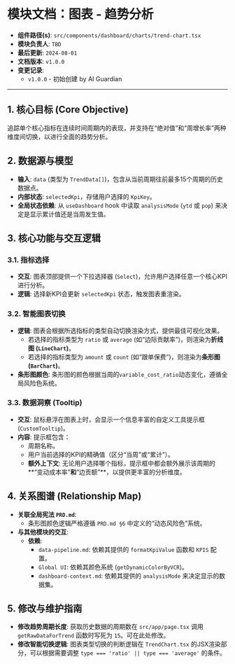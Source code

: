 # 模块文档：图表 - 趋势分析

- **组件路径(s)**: `src/components/dashboard/charts/trend-chart.tsx`
- **模块负责人**: `TBD`
- **最后更新**: `2024-08-01`
- **文档版本**: `v1.0.0`
- **变更记录**:
  - `v1.0.0` - 初始创建 by AI Guardian

---

## 1. 核心目标 (Core Objective)
追踪单个核心指标在连续时间周期内的表现，并支持在“绝对值”和“周增长率”两种维度间切换，以进行全面的趋势分析。

## 2. 数据源与模型
- **输入**: `data` (类型为 `TrendData[]`)，包含从当前周期往前最多15个周期的历史数据点。
- **内部状态**: `selectedKpi`，存储用户选择的 `KpiKey`。
- **全局状态依赖**: 从 `useDashboard` hook 中读取 `analysisMode` (`ytd` 或 `pop`) 来决定是显示累计值还是当周发生值。

## 3. 核心功能与交互逻辑
### 3.1. 指标选择
- **交互**: 图表顶部提供一个下拉选择器 (`Select`)，允许用户选择任意一个核心KPI进行分析。
- **逻辑**: 选择新KPI会更新 `selectedKpi` 状态，触发图表重渲染。

### 3.2. 智能图表切换
- **逻辑**: 图表会根据所选指标的类型自动切换渲染方式，提供最佳可视化效果。
  - 若选择的指标类型为 `ratio` 或 `average` (如“边际贡献率”)，则渲染为**折线图 (`LineChart`)**。
  - 若选择的指标类型为 `amount` 或 `count` (如“跟单保费”)，则渲染为**条形图 (`BarChart`)**。
- **条形图颜色**: 条形图的颜色根据当周的`variable_cost_ratio`动态变化，遵循全局风险色系统。

### 3.3. 数据洞察 (Tooltip)
- **交互**: 鼠标悬浮在图表上时，会显示一个信息丰富的自定义工具提示框 (`CustomTooltip`)。
- **内容**: 提示框包含：
  - 周期名称。
  - 用户当前选择的KPI的精确值（区分“当周”或“累计”）。
  - **额外上下文**: 无论用户选择哪个指标，提示框中都会额外展示该周期的**“变动成本率”**和**“边贡额”**，以提供更丰富的分析维度。

## 4. 关系图谱 (Relationship Map)
- **关联全局宪法 `PRD.md`**:
  - 条形图颜色逻辑严格遵循 `PRD.md §6` 中定义的“动态风险色”系统。
- **与其他模块的交互**:
  - **依赖**:
    - `data-pipeline.md`: 依赖其提供的 `formatKpiValue` 函数和 `KPIS` 配置。
    - `Global UI`: 依赖其颜色系统 (`getDynamicColorByVCR`)。
    - `dashboard-context.md`: 依赖其提供的 `analysisMode` 来决定显示的数据集。

## 5. 修改与维护指南
- **修改趋势周期长度**: 获取历史数据的周期数在 `src/app/page.tsx` 调用 `getRawDataForTrend` 函数时写死为 `15`。可在此处修改。
- **修改智能切换逻辑**: 图表类型切换的判断逻辑在 `TrendChart.tsx` 的JSX渲染部分，可以根据需要调整 `type === 'ratio' || type === 'average'` 的条件。
